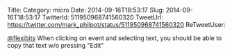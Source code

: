 Title: 
Category: micro
Date: 2014-09-16T18:53:17
Slug: 2014-09-16T18:53:17
TwitterId: 511950968741560320
TweetUrl: https://twitter.com/mark_philpot/status/511950968741560320
ReTweetUser: 

[@flexibits](https://twitter.com/flexibits) When clicking on event and selecting text, you should be able to copy that text w/o pressing "Edit"